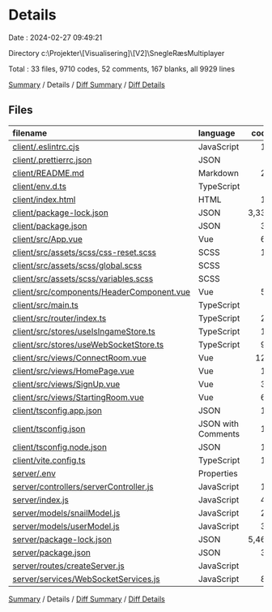 # Details

Date : 2024-02-27 09:49:21

Directory c:\\Projekter\\[Visualisering]\\[V2]\\SnegleRæsMultiplayer

Total : 33 files,  9710 codes, 52 comments, 167 blanks, all 9929 lines

[Summary](results.md) / Details / [Diff Summary](diff.md) / [Diff Details](diff-details.md)

## Files
| filename | language | code | comment | blank | total |
| :--- | :--- | ---: | ---: | ---: | ---: |
| [client/.eslintrc.cjs](/client/.eslintrc.cjs) | JavaScript | 13 | 1 | 2 | 16 |
| [client/.prettierrc.json](/client/.prettierrc.json) | JSON | 8 | 0 | 0 | 8 |
| [client/README.md](/client/README.md) | Markdown | 29 | 0 | 18 | 47 |
| [client/env.d.ts](/client/env.d.ts) | TypeScript | 0 | 1 | 1 | 2 |
| [client/index.html](/client/index.html) | HTML | 13 | 0 | 1 | 14 |
| [client/package-lock.json](/client/package-lock.json) | JSON | 3,334 | 0 | 1 | 3,335 |
| [client/package.json](/client/package.json) | JSON | 39 | 0 | 1 | 40 |
| [client/src/App.vue](/client/src/App.vue) | Vue | 61 | 0 | 16 | 77 |
| [client/src/assets/scss/css-reset.scss](/client/src/assets/scss/css-reset.scss) | SCSS | 10 | 0 | 2 | 12 |
| [client/src/assets/scss/global.scss](/client/src/assets/scss/global.scss) | SCSS | 1 | 1 | 1 | 3 |
| [client/src/assets/scss/variables.scss](/client/src/assets/scss/variables.scss) | SCSS | 5 | 0 | 2 | 7 |
| [client/src/components/HeaderComponent.vue](/client/src/components/HeaderComponent.vue) | Vue | 54 | 0 | 10 | 64 |
| [client/src/main.ts](/client/src/main.ts) | TypeScript | 9 | 0 | 5 | 14 |
| [client/src/router/index.ts](/client/src/router/index.ts) | TypeScript | 23 | 0 | 3 | 26 |
| [client/src/stores/useIsIngameStore.ts](/client/src/stores/useIsIngameStore.ts) | TypeScript | 17 | 0 | 2 | 19 |
| [client/src/stores/useWebSocketStore.ts](/client/src/stores/useWebSocketStore.ts) | TypeScript | 95 | 31 | 12 | 138 |
| [client/src/views/ConnectRoom.vue](/client/src/views/ConnectRoom.vue) | Vue | 121 | 0 | 15 | 136 |
| [client/src/views/HomePage.vue](/client/src/views/HomePage.vue) | Vue | 10 | 0 | 3 | 13 |
| [client/src/views/SignUp.vue](/client/src/views/SignUp.vue) | Vue | 32 | 0 | 6 | 38 |
| [client/src/views/StartingRoom.vue](/client/src/views/StartingRoom.vue) | Vue | 68 | 1 | 11 | 80 |
| [client/tsconfig.app.json](/client/tsconfig.app.json) | JSON | 13 | 0 | 2 | 15 |
| [client/tsconfig.json](/client/tsconfig.json) | JSON with Comments | 11 | 0 | 1 | 12 |
| [client/tsconfig.node.json](/client/tsconfig.node.json) | JSON | 18 | 0 | 2 | 20 |
| [client/vite.config.ts](/client/vite.config.ts) | TypeScript | 18 | 1 | 3 | 22 |
| [server/.env](/server/.env) | Properties | 2 | 0 | 0 | 2 |
| [server/controllers/serverController.js](/server/controllers/serverController.js) | JavaScript | 15 | 0 | 3 | 18 |
| [server/index.js](/server/index.js) | JavaScript | 40 | 10 | 14 | 64 |
| [server/models/snailModel.js](/server/models/snailModel.js) | JavaScript | 27 | 0 | 2 | 29 |
| [server/models/userModel.js](/server/models/userModel.js) | JavaScript | 39 | 3 | 6 | 48 |
| [server/package-lock.json](/server/package-lock.json) | JSON | 5,467 | 0 | 1 | 5,468 |
| [server/package.json](/server/package.json) | JSON | 30 | 0 | 1 | 31 |
| [server/routes/createServer.js](/server/routes/createServer.js) | JavaScript | 2 | 0 | 2 | 4 |
| [server/services/WebSocketServices.js](/server/services/WebSocketServices.js) | JavaScript | 86 | 3 | 18 | 107 |

[Summary](results.md) / Details / [Diff Summary](diff.md) / [Diff Details](diff-details.md)